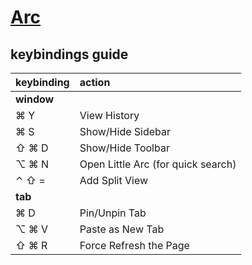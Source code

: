 # [Arc](https://arc.net/)

## keybindings guide

| keybinding | action                             |
| :--------- | :--------------------------------- |
| **window** |                                    |
| ⌘ Y        | View History                       |
| ⌘ S        | Show/Hide Sidebar                  |
| ⇧ ⌘ D      | Show/Hide Toolbar                  |
| ⌥ ⌘ N      | Open Little Arc (for quick search) |
| ⌃ ⇧ =      | Add Split View                     |
| **tab**    |                                    |
| ⌘ D        | Pin/Unpin Tab                      |
| ⌥ ⌘ V      | Paste as New Tab                   |
| ⇧ ⌘ R      | Force Refresh the Page             |
